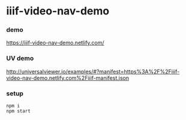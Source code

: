 # iiif-video-nav-demo

### demo
https://iiif-video-nav-demo.netlify.com/

### UV demo
http://universalviewer.io/examples/#?manifest=https%3A%2F%2Fiiif-video-nav-demo.netlify.com%2Fiiif-manifest.json

### setup
    npm i
    npm start